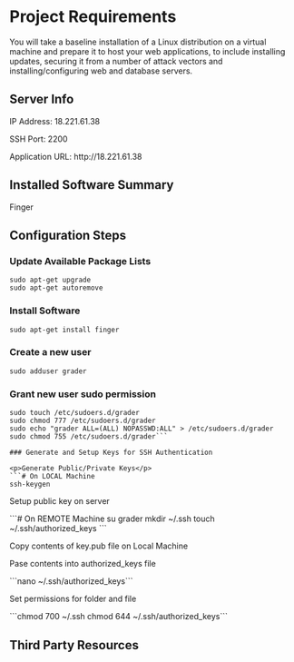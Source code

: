 # Project Requirements

You will take a baseline installation of a Linux distribution on a virtual machine and prepare it to host your web 
applications, to include installing updates, securing it from a number of attack vectors and installing/configuring
web and database servers.

## Server Info

<p>IP Address: 18.221.61.38</p>
<p>SSH Port: 2200</p>
<p>Application URL: http://18.221.61.38</p>

## Installed Software Summary

Finger

## Configuration Steps

### Update Available Package Lists

```sudo apt-get update
sudo apt-get upgrade
sudo apt-get autoremove
```

### Install Software

```sudo apt-get install finger```

### Create a new user

```sudo adduser grader```

### Grant new user sudo permission

```sudo chmod 755 /etc/sudoers.d
sudo touch /etc/sudoers.d/grader
sudo chmod 777 /etc/sudoers.d/grader
sudo echo "grader ALL=(ALL) NOPASSWD:ALL" > /etc/sudoers.d/grader
sudo chmod 755 /etc/sudoers.d/grader```

### Generate and Setup Keys for SSH Authentication

<p>Generate Public/Private Keys</p>
```# On LOCAL Machine
ssh-keygen
```

<p>Setup public key on server</p>
```# On REMOTE Machine
su grader
mkdir ~/.ssh
touch ~/.ssh/authorized_keys
```

<p>Copy contents of key.pub file on Local Machine</p>
  
<p>Pase contents into authorized_keys file</p>
```nano ~/.ssh/authorized_keys```

<p>Set permissions for folder and file</p>
```chmod 700 ~/.ssh
chmod 644 ~/.ssh/authorized_keys```

## Third Party Resources
